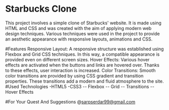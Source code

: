 # Starbucks Clone
This project involves a simple clone of Starbucks' website. It is made using HTML and CSS and was created with the aim of applying modern web design techniques. Various techniques were used in the project to provide an aesthetic appearance with responsive layouts, animations and CSS.

#Features 
Responsive Layout: A responsive structure was established using Flexbox and Grid CSS techniques. In this way, a compatible appearance is provided even on different screen sizes. Hover Effects: Various hover effects are activated when the buttons and links are hovered over. Thanks to these effects, user interaction is increased. Color Transitions: Smooth color transitions are provided by using CSS gradient and transition properties. These transitions add a modern and fluid atmosphere to the site.
#Used Technologies
-HTML5
-CSS3 -- Flexbox -- Grid -- Transitions -- Hover Effects

#For Your Quest And Suggestions
@sarpserdar99@gmail.com
